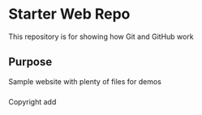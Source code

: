 # Starter Web Repo

This repository is for showing how Git and GitHub work

## Purpose

Sample website with plenty of files for demos

###
Copyright add